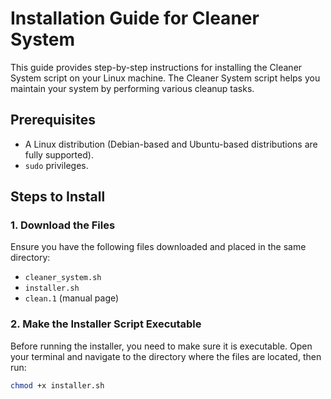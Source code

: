 # Installation Guide for Cleaner System

This guide provides step-by-step instructions for installing the Cleaner System script on your Linux machine. The Cleaner System script helps you maintain your system by performing various cleanup tasks.

## Prerequisites

- A Linux distribution (Debian-based and Ubuntu-based distributions are fully supported).
- `sudo` privileges.

## Steps to Install

### 1. Download the Files

Ensure you have the following files downloaded and placed in the same directory:

- `cleaner_system.sh`
- `installer.sh`
- `clean.1` (manual page)

### 2. Make the Installer Script Executable

Before running the installer, you need to make sure it is executable. Open your terminal and navigate to the directory where the files are located, then run:

```sh
chmod +x installer.sh
